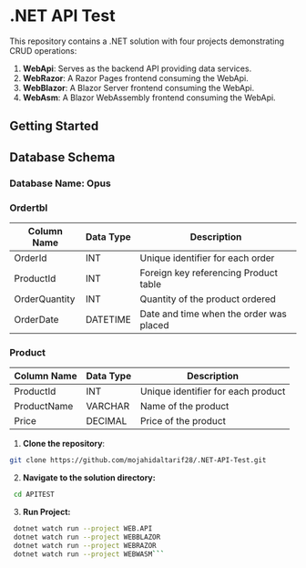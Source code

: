 # .NET API Test

This repository contains a .NET solution with four projects demonstrating CRUD operations:

1. **WebApi**: Serves as the backend API providing data services.
2. **WebRazor**: A Razor Pages frontend consuming the WebApi.
3. **WebBlazor**: A Blazor Server frontend consuming the WebApi.
4. **WebAsm**: A Blazor WebAssembly frontend consuming the WebApi.

## Getting Started
## Database Schema
### Database Name: Opus
### Ordertbl

| Column Name   | Data Type | Description        |
|---------------|-----------|--------------------|
| OrderId       | INT       | Unique identifier for each order |
| ProductId     | INT       | Foreign key referencing Product table |
| OrderQuantity | INT       | Quantity of the product ordered |
| OrderDate     | DATETIME  | Date and time when the order was placed |

### Product

| Column Name | Data Type | Description        |
|-------------|-----------|--------------------|
| ProductId   | INT       | Unique identifier for each product |
| ProductName | VARCHAR   | Name of the product |
| Price       | DECIMAL   | Price of the product |

1. **Clone the repository**:

 ```bash
 git clone https://github.com/mojahidaltarif28/.NET-API-Test.git 
   ```
2.  **Navigate to the solution directory:**
  ```bash
   cd APITEST
```
3. **Run Project:**
  ```bash
   dotnet watch run --project WEB.API
   dotnet watch run --project WEBBLAZOR
   dotnet watch run --project WEBRAZOR
   dotnet watch run --project WEBWASM```
